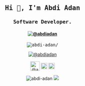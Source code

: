 <h2 align="center" class="text-purple"><samp><strong>Hi 👋, I'm Abdi Adan</strong></samp></h2>
<h3 align="center"><samp><strong>Software Developer.</strong></samp></h3>
<h4 align="center">
 <a href=https://cradle-home.herokuapp.com/ target="_blank"><img align="center" src=https://img.shields.io/badge/Portfolio-Website-orange?style=for-the-badge alt="@abdiadan" /></a>
</h4>
<p align="center"><samp> <img src=https://komarev.com/ghpvc/?username=abdi-adan alt=abdi-adan/></samp> </p>
<p align="center">
 <a href=https://cradle-home.herokuapp.com/ target="_blank"><img align="center" src=https://img.shields.io/badge/Ask%20me-anything-1abc9c.svg alt="@abdiadan" /></a>
<p>

<p align="center">
<a href=https://dev.to/@abdiadan target="_blank"><img align="center" src=https://cdn.jsdelivr.net/npm/simple-icons@3.0.1/icons/dev-dot-to.svg alt="@abdiadan" height="30" width="30" /></a>
<a href=https://twitter.com/@abdiada86149808 target="_blank"><img align="center" src=https://cdn.jsdelivr.net/npm/simple-icons@3.0.1/icons/twitter.svg alt="@abdiada86149808" height="20" width="20" /></a>
<a href=https://linkedin.com/in/abdi-adan-764564176 target="_blank"><img align="center" src=https://cdn.jsdelivr.net/npm/simple-icons@3.0.1/icons/linkedin.svg alt="abdi-adan-764564176" height="20" width="20" /></a>
</p>

<div align='center'>
 <img src=https://github-readme-stats.vercel.app/api?username=abdi-adan&show_icons=true&count_private=true&hide=prs&icon_color=f86b11 alt=abdi-adan />
 <img src=https://github-readme-stats.vercel.app/api/top-langs/?username=abdi-adan&layout=compact&icon_color=f86b11 />
</div>



